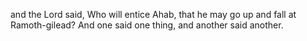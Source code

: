 and the Lord said, Who will entice Ahab, that he may go up and fall at Ramoth-gilead? And one said one thing, and another said another.

